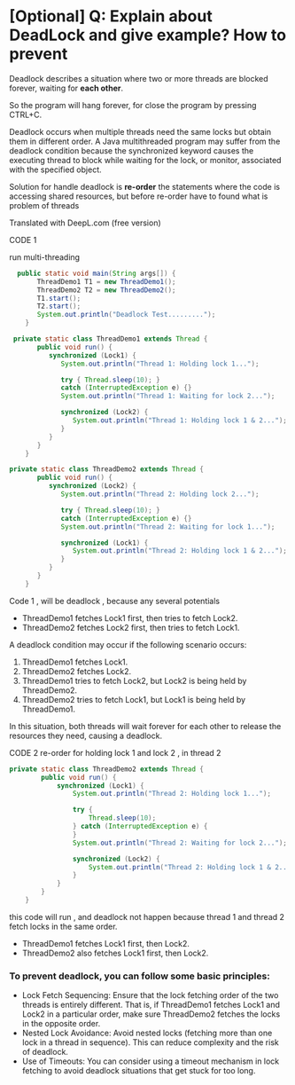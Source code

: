 # [Optional] Q: Explain about DeadLock and give example? How to prevent

Deadlock describes a situation where two or more threads are blocked forever, waiting for **each other**.

So the program will hang forever, for close the program by pressing CTRL+C.

Deadlock occurs when multiple threads need the same locks but obtain them in different order. A Java multithreaded program may suffer from the deadlock condition because the synchronized keyword causes the executing thread to block while waiting for the lock, or monitor, associated with the specified object.

Solution for handle deadlock is **re-order** the statements where the code is accessing shared resources, but before re-order have to found what is problem of threads

Translated with DeepL.com (free version)

CODE 1

run multi-threading

```java
  public static void main(String args[]) {
       ThreadDemo1 T1 = new ThreadDemo1();
       ThreadDemo2 T2 = new ThreadDemo2();
       T1.start();
       T2.start();
       System.out.println("Deadlock Test.........");
    }
```

```java
 private static class ThreadDemo1 extends Thread {
       public void run() {
          synchronized (Lock1) {
             System.out.println("Thread 1: Holding lock 1...");

             try { Thread.sleep(10); }
             catch (InterruptedException e) {}
             System.out.println("Thread 1: Waiting for lock 2...");

             synchronized (Lock2) {
                System.out.println("Thread 1: Holding lock 1 & 2...");
             }
          }
       }
    }
```

```java
private static class ThreadDemo2 extends Thread {
       public void run() {
          synchronized (Lock2) {
             System.out.println("Thread 2: Holding lock 2...");

             try { Thread.sleep(10); }
             catch (InterruptedException e) {}
             System.out.println("Thread 2: Waiting for lock 1...");

             synchronized (Lock1) {
                System.out.println("Thread 2: Holding lock 1 & 2...");
             }
          }
       }
    }
```

Code 1 , will be deadlock , because any several potentials

- ThreadDemo1 fetches Lock1 first, then tries to fetch Lock2.
- ThreadDemo2 fetches Lock2 first, then tries to fetch Lock1.

A deadlock condition may occur if the following scenario occurs:

1. ThreadDemo1 fetches Lock1.
2. ThreadDemo2 fetches Lock2.
3. ThreadDemo1 tries to fetch Lock2, but Lock2 is being held by ThreadDemo2.
4. ThreadDemo2 tries to fetch Lock1, but Lock1 is being held by ThreadDemo1.

In this situation, both threads will wait forever for each other to release the resources they need, causing a deadlock.

CODE 2
re-order for holding lock 1 and lock 2 , in thread 2

```java
private static class ThreadDemo2 extends Thread {
        public void run() {
            synchronized (Lock1) {
                System.out.println("Thread 2: Holding lock 1...");

                try {
                    Thread.sleep(10);
                } catch (InterruptedException e) {
                }
                System.out.println("Thread 2: Waiting for lock 2...");

                synchronized (Lock2) {
                    System.out.println("Thread 2: Holding lock 1 & 2...");
                }
            }
        }
    }
```

this code will run , and deadlock not happen because thread 1 and thread 2 fetch locks in the same order.
- ThreadDemo1 fetches Lock1 first, then Lock2.
- ThreadDemo2 also fetches Lock1 first, then Lock2.

### To prevent deadlock, you can follow some basic principles:

- Lock Fetch Sequencing: Ensure that the lock fetching order of the two threads is entirely different. That is, if ThreadDemo1 fetches Lock1 and Lock2 in a particular order, make sure ThreadDemo2 fetches the locks in the opposite order.
- Nested Lock Avoidance: Avoid nested locks (fetching more than one lock in a thread in sequence). This can reduce complexity and the risk of deadlock.
- Use of Timeouts: You can consider using a timeout mechanism in lock fetching to avoid deadlock situations that get stuck for too long.
